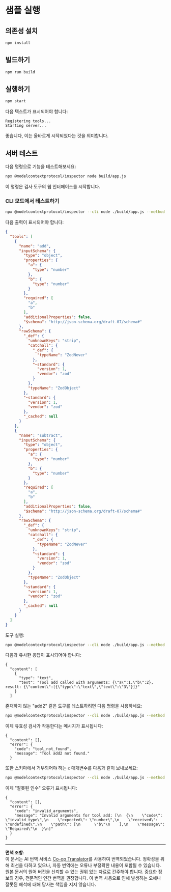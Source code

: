 <!--
CO_OP_TRANSLATOR_METADATA:
{
  "original_hash": "b4662e0a75e645f3eeb4e69e5ba905f4",
  "translation_date": "2025-10-06T16:08:18+00:00",
  "source_file": "03-GettingStarted/10-advanced/code/typescript/README.md",
  "language_code": "ko"
}
-->
# 샘플 실행

## 의존성 설치

```sh
npm install
```

## 빌드하기

```sh
npm run build
```

## 실행하기

```sh
npm start
```

다음 텍스트가 표시되어야 합니다:

```text
Registering tools...
Starting server...
```

좋습니다, 이는 올바르게 시작되었다는 것을 의미합니다.

## 서버 테스트

다음 명령으로 기능을 테스트해보세요:

```sh
npx @modelcontextprotocol/inspector node build/app.js
```

이 명령은 검사 도구의 웹 인터페이스를 시작합니다.

### CLI 모드에서 테스트하기

```sh
npx @modelcontextprotocol/inspector --cli node ./build/app.js --method tools/list
```

다음 출력이 표시되어야 합니다:

```json
{
  "tools": [
    {
      "name": "add",
      "inputSchema": {
        "type": "object",
        "properties": {
          "a": {
            "type": "number"
          },
          "b": {
            "type": "number"
          }
        },
        "required": [
          "a",
          "b"
        ],
        "additionalProperties": false,
        "$schema": "http://json-schema.org/draft-07/schema#"
      },
      "rawSchema": {
        "_def": {
          "unknownKeys": "strip",
          "catchall": {
            "_def": {
              "typeName": "ZodNever"
            },
            "~standard": {
              "version": 1,
              "vendor": "zod"
            }
          },
          "typeName": "ZodObject"
        },
        "~standard": {
          "version": 1,
          "vendor": "zod"
        },
        "_cached": null
      }
    },
    {
      "name": "subtract",
      "inputSchema": {
        "type": "object",
        "properties": {
          "a": {
            "type": "number"
          },
          "b": {
            "type": "number"
          }
        },
        "required": [
          "a",
          "b"
        ],
        "additionalProperties": false,
        "$schema": "http://json-schema.org/draft-07/schema#"
      },
      "rawSchema": {
        "_def": {
          "unknownKeys": "strip",
          "catchall": {
            "_def": {
              "typeName": "ZodNever"
            },
            "~standard": {
              "version": 1,
              "vendor": "zod"
            }
          },
          "typeName": "ZodObject"
        },
        "~standard": {
          "version": 1,
          "vendor": "zod"
        },
        "_cached": null
      }
    }
  ]
}
```

도구 실행:

```sh
npx @modelcontextprotocol/inspector --cli node ./build/app.js --method tools/call --tool-name add --tool-arg a=1 --tool-arg b=2
```

다음과 유사한 응답이 표시되어야 합니다:

```text
{
  "content": [
    {
      "type": "text",
      "text": "Tool add called with arguments: {\"a\":1,\"b\":2}, result: {\"content\":[{\"type\":\"text\",\"text\":\"3\"}]}"
    }
  ]
```

존재하지 않는 "add2" 같은 도구를 테스트하려면 다음 명령을 사용하세요:

```sh
npx @modelcontextprotocol/inspector --cli node ./build/app.js --method tools/call --tool-name add2 --tool-arg a=1 --tool-arg b=2
```

이제 유효성 검사가 작동한다는 메시지가 표시됩니다:

```text
{
  "content": [],
  "error": {
    "code": "tool_not_found",
    "message": "Tool add2 not found."
  }
```

또한 스키마에서 거부되어야 하는 `c` 매개변수를 다음과 같이 보내보세요:

```sh
npx @modelcontextprotocol/inspector --cli node ./build/app.js --method tools/call --tool-name add --tool-arg a=1 --tool-arg c=2
```

이제 "잘못된 인수" 오류가 표시됩니다:

```text
{
  "content": [],
  "error": {
    "code": "invalid_arguments",
    "message": "Invalid arguments for tool add: [\n  {\n    \"code\": \"invalid_type\",\n    \"expected\": \"number\",\n    \"received\": \"undefined\",\n    \"path\": [\n      \"b\"\n    ],\n    \"message\": \"Required\"\n  }\n]"
  }
}
```

---

**면책 조항**:  
이 문서는 AI 번역 서비스 [Co-op Translator](https://github.com/Azure/co-op-translator)를 사용하여 번역되었습니다. 정확성을 위해 최선을 다하고 있으나, 자동 번역에는 오류나 부정확한 내용이 포함될 수 있습니다. 원본 문서의 원어 버전을 신뢰할 수 있는 권위 있는 자료로 간주해야 합니다. 중요한 정보의 경우, 전문적인 인간 번역을 권장합니다. 이 번역 사용으로 인해 발생하는 오해나 잘못된 해석에 대해 당사는 책임을 지지 않습니다.